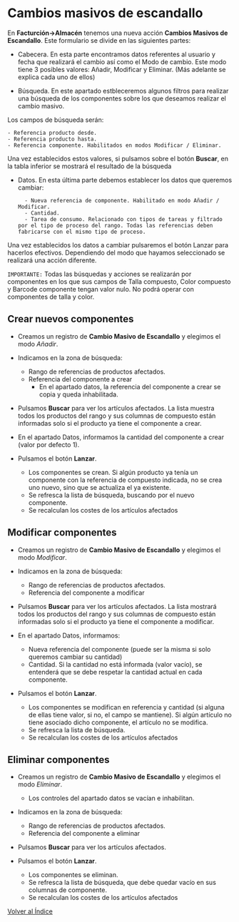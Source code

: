 # Cambios masivos de escandallo

En **Facturción->Almacén** tenemos una nueva acción **Cambios Masivos de Escandallo**. Este formulario se divide en las siguientes partes:

+ Cabecera. En esta parte encontramos datos referentes al usuario y fecha que realizará el cambio así como el Modo de cambio. Este modo tiene 3 posibles valores: Añadir, Modificar y Eliminar. (Más adelante se explica cada uno de ellos)
    
+ Búsqueda. En este apartado estbleceremos algunos filtros para realizar una búsqueda de los componentes sobre los que deseamos realizar el cambio masivo.

Los campos de búsqueda serán:

    - Referencia producto desde.
    - Referencia producto hasta.
    - Referencia componente. Habilitados en modos Modificar / Eliminar.
Una vez establecidos estos valores, si pulsamos sobre el botón **Buscar**, en la tabla inferior se mostrará el resultado de la búsqueda

+ Datos. En esta última parte debemos establecer los datos que queremos cambiar: 

        - Nueva referencia de componente. Habilitado en modo Añadir / Modificar.
        - Cantidad.
        - Tarea de consumo. Relacionado con tipos de tareas y filtrado por el tipo de proceso del rango. Todas las referencias deben fabricarse con el mismo tipo de proceso.

Una vez establecidos los datos a cambiar pulsaremos el botón Lanzar para hacerlos efectivos. Dependiendo del modo que hayamos seleccionado se realizará una acción diferente.

`IMPORTANTE:` Todas las búsquedas y acciones se realizarán por componentes en los que sus campos de Talla compuesto, Color compuesto y Barcode componente tengan valor nulo. No podrá operar con componentes de talla y color.

## Crear nuevos componentes
+ Creamos un registro de **Cambio Masivo de Escandallo** y elegimos el modo _Añadir_.

+ Indicamos en la zona de búsqueda:
    + Rango de referencias de productos afectados.
    + Referencia del componente a crear
        + En el apartado datos, la referencia del componente a crear se copia y queda inhabilitada.

+ Pulsamos **Buscar** para ver los artículos afectados. La lista muestra todos los productos del rango y sus columnas de compuesto están informadas solo si el producto ya tiene el componente a crear.

+ En el apartado Datos, informamos la cantidad del componente a crear (valor por defecto 1).

+ Pulsamos el botón **Lanzar**.
    + Los componentes se crean. Si algún producto ya tenía un componente con la referencia de compuesto indicada, no se crea uno nuevo, sino que se actualiza el ya existente.
    + Se refresca la lista de búsqueda, buscando por el nuevo componente.
    + Se recalculan los costes de los artículos afectados

## Modificar componentes
+ Creamos un registro de **Cambio Masivo de Escandallo** y elegimos el modo _Modificar_.
+ Indicamos en la zona de búsqueda:
    + Rango de referencias de productos afectados.
    + Referencia del componente a modificar

+ Pulsamos **Buscar** para ver los artículos afectados. La lista mostrará todos los productos del rango y sus columnas de compuesto están informadas solo si el producto ya tiene el componente a modificar.

+ En el apartado Datos, informamos:
    + Nueva referencia del componente (puede ser la misma si solo queremos cambiar su cantidad)
    + Cantidad. Si la cantidad no está informada (valor vacío), se entenderá que se debe respetar la cantidad actual en cada componente. 

+ Pulsamos el botón **Lanzar**.
    + Los componentes se modifican en referencia y cantidad (si alguna de ellas tiene valor, si no, el campo se mantiene). Si algún artículo no tiene asociado dicho componente, el artículo no se modifica.
    + Se refresca la lista de búsqueda.
    + Se recalculan los costes de los artículos afectados

## Eliminar componentes
+ Creamos un registro de **Cambio Masivo de Escandallo** y elegimos el modo _Eliminar_.
    + Los controles del apartado datos se vacían e inhabilitan.

+ Indicamos en la zona de búsqueda:
    + Rango de referencias de productos afectados.
    + Referencia del componente a eliminar
+ Pulsamos **Buscar** para ver los artículos afectados.
+ Pulsamos el botón **Lanzar**.
    + Los componentes se eliminan.
    + Se refresca la lista de búsqueda, que debe quedar vacío en sus columnas de componente.
    + Se recalculan los costes de los artículos afectados

[Volver al Índice](../index.md)